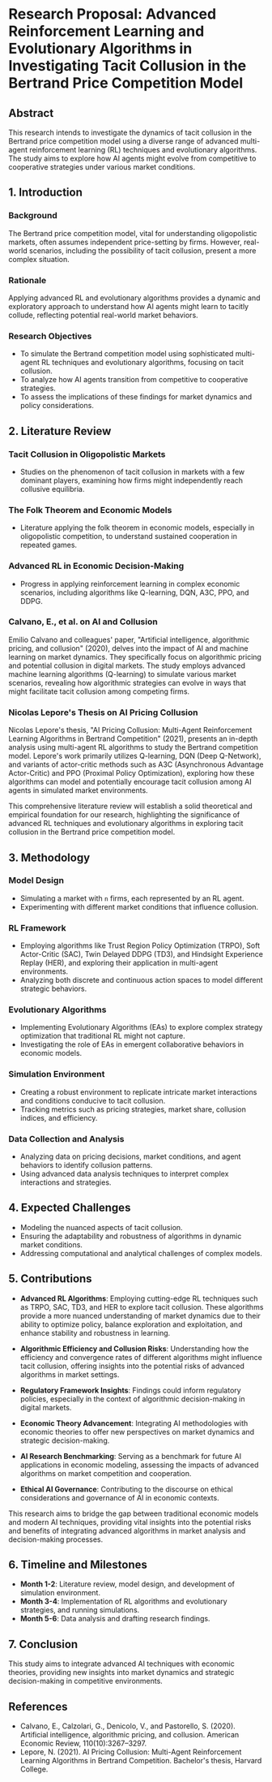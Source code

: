 # Research Proposal: Advanced Reinforcement Learning and Evolutionary Algorithms in Investigating Tacit Collusion in the Bertrand Price Competition Model

## Abstract
This research intends to investigate the dynamics of tacit collusion in the Bertrand price competition model using a diverse range of advanced multi-agent reinforcement learning (RL) techniques and evolutionary algorithms. The study aims to explore how AI agents might evolve from competitive to cooperative strategies under various market conditions.

## 1. Introduction
### Background
The Bertrand price competition model, vital for understanding oligopolistic markets, often assumes independent price-setting by firms. However, real-world scenarios, including the possibility of tacit collusion, present a more complex situation.

### Rationale
Applying advanced RL and evolutionary algorithms provides a dynamic and exploratory approach to understand how AI agents might learn to tacitly collude, reflecting potential real-world market behaviors.

### Research Objectives
- To simulate the Bertrand competition model using sophisticated multi-agent RL techniques and evolutionary algorithms, focusing on tacit collusion.
- To analyze how AI agents transition from competitive to cooperative strategies.
- To assess the implications of these findings for market dynamics and policy considerations.

## 2. Literature Review
### Tacit Collusion in Oligopolistic Markets
- Studies on the phenomenon of tacit collusion in markets with a few dominant players, examining how firms might independently reach collusive equilibria.

### The Folk Theorem and Economic Models
- Literature applying the folk theorem in economic models, especially in oligopolistic competition, to understand sustained cooperation in repeated games.

### Advanced RL in Economic Decision-Making
- Progress in applying reinforcement learning in complex economic scenarios, including algorithms like Q-learning, DQN, A3C, PPO, and DDPG.

### Calvano, E., et al. on AI and Collusion
Emilio Calvano and colleagues' paper, "Artificial intelligence, algorithmic pricing, and collusion" (2020), delves into the impact of AI and machine learning on market dynamics. They specifically focus on algorithmic pricing and potential collusion in digital markets. The study employs advanced machine learning algorithms (Q-learning) to simulate various market scenarios, revealing how algorithmic strategies can evolve in ways that might facilitate tacit collusion among competing firms.

### Nicolas Lepore's Thesis on AI Pricing Collusion
Nicolas Lepore's thesis, "AI Pricing Collusion: Multi-Agent Reinforcement Learning Algorithms in Bertrand Competition" (2021), presents an in-depth analysis using multi-agent RL algorithms to study the Bertrand competition model. Lepore's work primarily utilizes Q-learning, DQN (Deep Q-Network), and variants of actor-critic methods such as A3C (Asynchronous Advantage Actor-Critic) and PPO (Proximal Policy Optimization), exploring how these algorithms can model and potentially encourage tacit collusion among AI agents in simulated market environments.

This comprehensive literature review will establish a solid theoretical and empirical foundation for our research, highlighting the significance of advanced RL techniques and evolutionary algorithms in exploring tacit collusion in the Bertrand price competition model.


## 3. Methodology
### Model Design
- Simulating a market with `n` firms, each represented by an RL agent.
- Experimenting with different market conditions that influence collusion.

### RL Framework
- Employing algorithms like Trust Region Policy Optimization (TRPO), Soft Actor-Critic (SAC), Twin Delayed DDPG (TD3), and Hindsight Experience Replay (HER), and exploring their application in multi-agent environments.
- Analyzing both discrete and continuous action spaces to model different strategic behaviors.

### Evolutionary Algorithms
- Implementing Evolutionary Algorithms (EAs) to explore complex strategy optimization that traditional RL might not capture.
- Investigating the role of EAs in emergent collaborative behaviors in economic models.

### Simulation Environment
- Creating a robust environment to replicate intricate market interactions and conditions conducive to tacit collusion.
- Tracking metrics such as pricing strategies, market share, collusion indices, and efficiency.

### Data Collection and Analysis
- Analyzing data on pricing decisions, market conditions, and agent behaviors to identify collusion patterns.
- Using advanced data analysis techniques to interpret complex interactions and strategies.

## 4. Expected Challenges
- Modeling the nuanced aspects of tacit collusion.
- Ensuring the adaptability and robustness of algorithms in dynamic market conditions.
- Addressing computational and analytical challenges of complex models.

## 5. Contributions
- **Advanced RL Algorithms**: Employing cutting-edge RL techniques such as TRPO, SAC, TD3, and HER to explore tacit collusion. These algorithms provide a more nuanced understanding of market dynamics due to their ability to optimize policy, balance exploration and exploitation, and enhance stability and robustness in learning.

- **Algorithmic Efficiency and Collusion Risks**: Understanding how the efficiency and convergence rates of different algorithms might influence tacit collusion, offering insights into the potential risks of advanced algorithms in market settings.

- **Regulatory Framework Insights**: Findings could inform regulatory policies, especially in the context of algorithmic decision-making in digital markets.

- **Economic Theory Advancement**: Integrating AI methodologies with economic theories to offer new perspectives on market dynamics and strategic decision-making.

- **AI Research Benchmarking**: Serving as a benchmark for future AI applications in economic modeling, assessing the impacts of advanced algorithms on market competition and cooperation.

- **Ethical AI Governance**: Contributing to the discourse on ethical considerations and governance of AI in economic contexts.

This research aims to bridge the gap between traditional economic models and modern AI techniques, providing vital insights into the potential risks and benefits of integrating advanced algorithms in market analysis and decision-making processes.

## 6. Timeline and Milestones
- **Month 1-2**: Literature review, model design, and development of simulation environment.
- **Month 3-4**: Implementation of RL algorithms and evolutionary strategies, and running simulations.
- **Month 5-6**: Data analysis and drafting research findings.

## 7. Conclusion
This study aims to integrate advanced AI techniques with economic theories, providing new insights into market dynamics and strategic decision-making in competitive environments.

## References
- Calvano, E., Calzolari, G., Denicolo, V., and Pastorello, S. (2020). Artificial intelligence, algorithmic pricing, and collusion. American Economic Review, 110(10):3267–3297.
- Lepore, N. (2021). AI Pricing Collusion: Multi-Agent Reinforcement Learning Algorithms in Bertrand Competition. Bachelor's thesis, Harvard College.
